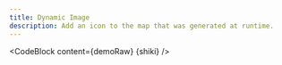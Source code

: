 ```yaml
---
title: Dynamic Image
description: Add an icon to the map that was generated at runtime.
---
```


<script lang="ts">
  import Demo from "./DynamicImage.svelte";
  import demoRaw from "./DynamicImage.svelte?raw";
  import CodeBlock from "../../CodeBlock.svelte";
  let { shiki } = $props();
</script>

<Demo />

<CodeBlock content={demoRaw} {shiki} />

